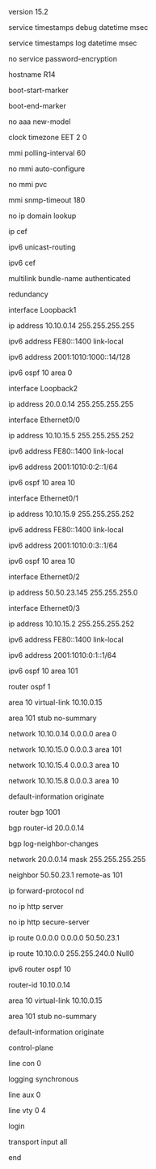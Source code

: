 version 15.2

service timestamps debug datetime msec

service timestamps log datetime msec

no service password-encryption

hostname R14

boot-start-marker

boot-end-marker

no aaa new-model

clock timezone EET 2 0

mmi polling-interval 60

no mmi auto-configure

no mmi pvc

mmi snmp-timeout 180

no ip domain lookup

ip cef

ipv6 unicast-routing

ipv6 cef

multilink bundle-name authenticated

redundancy

interface Loopback1

ip address 10.10.0.14 255.255.255.255

ipv6 address FE80::1400 link-local

ipv6 address 2001:1010:1000::14/128

ipv6 ospf 10 area 0

interface Loopback2

ip address 20.0.0.14 255.255.255.255

interface Ethernet0/0

ip address 10.10.15.5 255.255.255.252

ipv6 address FE80::1400 link-local

ipv6 address 2001:1010:0:2::1/64

ipv6 ospf 10 area 10

interface Ethernet0/1

ip address 10.10.15.9 255.255.255.252

ipv6 address FE80::1400 link-local

ipv6 address 2001:1010:0:3::1/64

ipv6 ospf 10 area 10

interface Ethernet0/2

ip address 50.50.23.145 255.255.255.0

interface Ethernet0/3

ip address 10.10.15.2 255.255.255.252

ipv6 address FE80::1400 link-local

ipv6 address 2001:1010:0:1::1/64

ipv6 ospf 10 area 101

router ospf 1

area 10 virtual-link 10.10.0.15

area 101 stub no-summary

network 10.10.0.14 0.0.0.0 area 0

network 10.10.15.0 0.0.0.3 area 101

network 10.10.15.4 0.0.0.3 area 10

network 10.10.15.8 0.0.0.3 area 10

default-information originate

router bgp 1001

bgp router-id 20.0.0.14

bgp log-neighbor-changes

network 20.0.0.14 mask 255.255.255.255

neighbor 50.50.23.1 remote-as 101

ip forward-protocol nd

no ip http server

no ip http secure-server

ip route 0.0.0.0 0.0.0.0 50.50.23.1

ip route 10.10.0.0 255.255.240.0 Null0

ipv6 router ospf 10

router-id 10.10.0.14

area 10 virtual-link 10.10.0.15

area 101 stub no-summary

default-information originate

control-plane

line con 0

logging synchronous

line aux 0

line vty 0 4

login

transport input all

end
